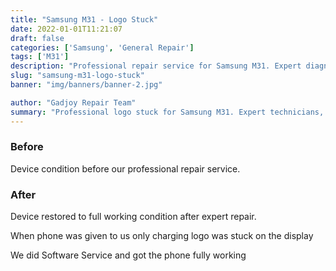 ```yaml
---
title: "Samsung M31 - Logo Stuck"
date: 2022-01-01T11:21:07
draft: false
categories: ['Samsung', 'General Repair']
tags: ['M31']
description: "Professional repair service for Samsung M31. Expert diagnosis and quality repairs in Bangalore."
slug: "samsung-m31-logo-stuck"
banner: "img/banners/banner-2.jpg"

author: "Gadjoy Repair Team"
summary: "Professional logo stuck for Samsung M31. Expert technicians, quality parts, warranty included."
---
```


### Before

Device condition before our professional repair service.

### After

Device restored to full working condition after expert repair.

When phone was given to us only charging logo was stuck on the display

We did Software Service and got the phone fully working